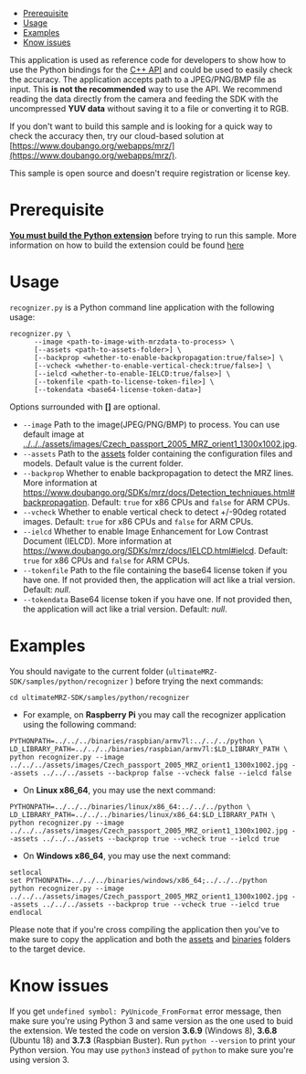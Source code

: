 - [Prerequisite](#prerequisite)
- [Usage](#testing-usage)
- [Examples](#testing-examples)
- [Know issues](#testing-know-issues)

This application is used as reference code for developers to show how to use the Python bindings for the [C++ API](https://www.doubango.org/SDKs/mrz/docs/cpp-api.html) and could
be used to easily check the accuracy. The application accepts path to a JPEG/PNG/BMP file as input. This **is not the recommended** way to use the API. We recommend reading the data directly from the camera and feeding the SDK with the uncompressed **YUV data** without saving it to a file or converting it to RGB.

If you don't want to build this sample and is looking for a quick way to check the accuracy then, try
our cloud-based solution at [https://www.doubango.org/webapps/mrz/](https://www.doubango.org/webapps/mrz/).

This sample is open source and doesn't require registration or license key.

<a name="prerequisite"></a>
# Prerequisite #

[**You must build the Python extension**](../../../python/README.md) before trying to run this sample. More information on how to build the extension could be found [here](../../../python/README.md)

<a name="testing-usage"></a>
# Usage #

`recognizer.py` is a Python command line application with the following usage:
```
recognizer.py \
      --image <path-to-image-with-mrzdata-to-process> \
      [--assets <path-to-assets-folder>] \
      [--backprop <whether-to-enable-backpropagation:true/false>] \
      [--vcheck <whether-to-enable-vertical-check:true/false>] \
      [--ielcd <whether-to-enable-IELCD:true/false>] \
      [--tokenfile <path-to-license-token-file>] \
      [--tokendata <base64-license-token-data>]
```
Options surrounded with **[]** are optional.
- `--image` Path to the image(JPEG/PNG/BMP) to process. You can use default image at [../../../assets/images/Czech_passport_2005_MRZ_orient1_1300x1002.jpg](../../../assets/images/Czech_passport_2005_MRZ_orient1_1300x1002.jpg).
- `--assets` Path to the [assets](../../../assets) folder containing the configuration files and models. Default value is the current folder.
- `--backprop` Whether to enable backpropagation to detect the MRZ lines. More information at https://www.doubango.org/SDKs/mrz/docs/Detection_techniques.html#backpropagation. Default: `true` for x86 CPUs and `false` for ARM CPUs.
- `--vcheck` Whether to enable vertical check to detect +/-90deg rotated images. Default: `true` for x86 CPUs and `false` for ARM CPUs.
- `--ielcd` Whether to enable Image Enhancement for Low Contrast Document (IELCD). More information at https://www.doubango.org/SDKs/mrz/docs/IELCD.html#ielcd. Default: `true` for x86 CPUs and `false` for ARM CPUs.
- `--tokenfile` Path to the file containing the base64 license token if you have one. If not provided then, the application will act like a trial version. Default: *null*.
- `--tokendata` Base64 license token if you have one. If not provided then, the application will act like a trial version. Default: *null*.

<a name="testing-examples"></a>
# Examples #

You should navigate to the current folder (`ultimateMRZ-SDK/samples/python/recognizer` ) before trying the next commands:
```
cd ultimateMRZ-SDK/samples/python/recognizer
```

- For example, on **Raspberry Pi** you may call the recognizer application using the following command:
```
PYTHONPATH=../../../binaries/raspbian/armv7l:../../../python \
LD_LIBRARY_PATH=../../../binaries/raspbian/armv7l:$LD_LIBRARY_PATH \
python recognizer.py --image ../../../assets/images/Czech_passport_2005_MRZ_orient1_1300x1002.jpg --assets ../../../assets --backprop false --vcheck false --ielcd false
```
- On **Linux x86_64**, you may use the next command:
```
PYTHONPATH=../../../binaries/linux/x86_64:../../../python \
LD_LIBRARY_PATH=../../../binaries/linux/x86_64:$LD_LIBRARY_PATH \
python recognizer.py --image ../../../assets/images/Czech_passport_2005_MRZ_orient1_1300x1002.jpg --assets ../../../assets --backprop true --vcheck true --ielcd true
```
- On **Windows x86_64**, you may use the next command:
```
setlocal
set PYTHONPATH=../../../binaries/windows/x86_64;../../../python
python recognizer.py --image ../../../assets/images/Czech_passport_2005_MRZ_orient1_1300x1002.jpg --assets ../../../assets --backprop true --vcheck true --ielcd true
endlocal
```

Please note that if you're cross compiling the application then you've to make sure to copy the application and both the [assets](../../../assets) and [binaries](../../../binaries) folders to the target device.

<a name="testing-know-issues"></a>
# Know issues #
If you get `undefined symbol: PyUnicode_FromFormat` error message, then make sure you're using Python 3 and same version as the one used to buid the extension. We tested the code on version **3.6.9** (Windows 8), **3.6.8** (Ubuntu 18) and **3.7.3** (Raspbian Buster). Run `python --version` to print your Python version. You may use `python3` instead of `python` to make sure you're using version 3.

